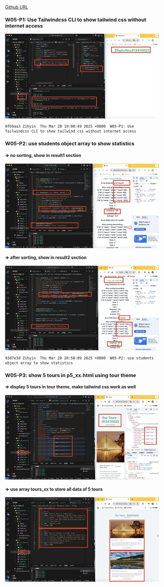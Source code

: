 [Github URL](https://github.com/zihyinhsu/1132-1N-demo-22)

### W05-P1: Use Tailwindcss CLI to show tailwind css without internet access

![alt text](img/p1-1.png)

```
0fb9aa3 Zihyin  Thu Mar 20 19:00:49 2025 +0800  W05-P1: Use Tailwindcss CLI to show tailwind css without internet access
```

### W05-P2: use students object array to show statistics

#### => no sorting, show in result1 section

![alt text](img/p2-1.png)

#### => after sorting, show in result2 section

![alt text](img/p2-2.png)

```
93d7e3d Zihyin  Thu Mar 20 20:58:09 2025 +0800  W05-P2: use students object array to show statistics
```

### W05-P3: show 5 tours in p5_xx.html using tour theme

#### => display 5 tours in tour theme, make tailwind css work as well

![alt text](img/p3-1.png)

#### => use array tours_xx to store all data of 5 tours

![alt text](img/p3-2.png)

```
```
